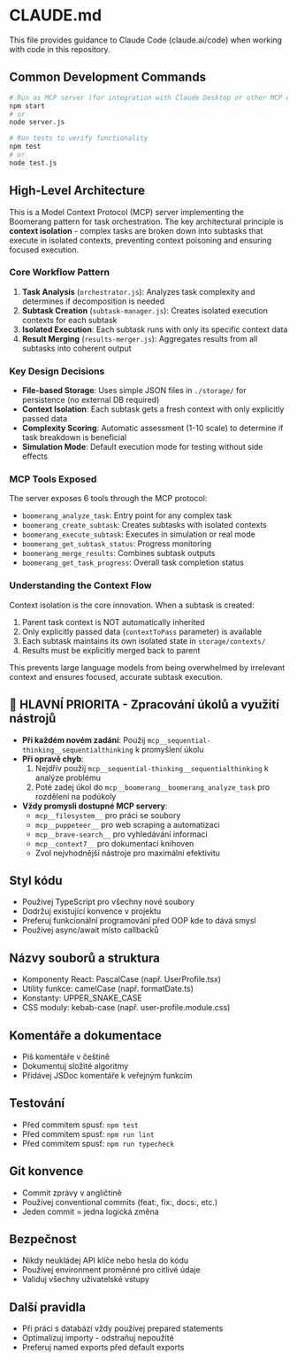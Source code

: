 # CLAUDE.md

This file provides guidance to Claude Code (claude.ai/code) when working with code in this repository.

## Common Development Commands

```bash
# Run as MCP server (for integration with Claude Desktop or other MCP clients)
npm start
# or
node server.js

# Run tests to verify functionality
npm test
# or
node test.js
```

## High-Level Architecture

This is a Model Context Protocol (MCP) server implementing the Boomerang pattern for task orchestration. The key architectural principle is **context isolation** - complex tasks are broken down into subtasks that execute in isolated contexts, preventing context poisoning and ensuring focused execution.

### Core Workflow Pattern

1. **Task Analysis** (`orchestrator.js`): Analyzes task complexity and determines if decomposition is needed
2. **Subtask Creation** (`subtask-manager.js`): Creates isolated execution contexts for each subtask
3. **Isolated Execution**: Each subtask runs with only its specific context data
4. **Result Merging** (`results-merger.js`): Aggregates results from all subtasks into coherent output

### Key Design Decisions

- **File-based Storage**: Uses simple JSON files in `./storage/` for persistence (no external DB required)
- **Context Isolation**: Each subtask gets a fresh context with only explicitly passed data
- **Complexity Scoring**: Automatic assessment (1-10 scale) to determine if task breakdown is beneficial
- **Simulation Mode**: Default execution mode for testing without side effects

### MCP Tools Exposed

The server exposes 6 tools through the MCP protocol:
- `boomerang_analyze_task`: Entry point for any complex task
- `boomerang_create_subtask`: Creates subtasks with isolated contexts
- `boomerang_execute_subtask`: Executes in simulation or real mode
- `boomerang_get_subtask_status`: Progress monitoring
- `boomerang_merge_results`: Combines subtask outputs
- `boomerang_get_task_progress`: Overall task completion status

### Understanding the Context Flow

Context isolation is the core innovation. When a subtask is created:
1. Parent task context is NOT automatically inherited
2. Only explicitly passed data (`contextToPass` parameter) is available
3. Each subtask maintains its own isolated state in `storage/contexts/`
4. Results must be explicitly merged back to parent

This prevents large language models from being overwhelmed by irrelevant context and ensures focused, accurate subtask execution.

## 🔴 HLAVNÍ PRIORITA - Zpracování úkolů a využití nástrojů
- **Při každém novém zadání**: Použij `mcp__sequential-thinking__sequentialthinking` k promyšlení úkolu
- **Při opravě chyb**: 
  1. Nejdřív použij `mcp__sequential-thinking__sequentialthinking` k analýze problému
  2. Poté zadej úkol do `mcp__boomerang__boomerang_analyze_task` pro rozdělení na podúkoly
- **Vždy promysli dostupné MCP servery**:
  - `mcp__filesystem__` pro práci se soubory
  - `mcp__puppeteer__` pro web scraping a automatizaci
  - `mcp__brave-search__` pro vyhledávání informací
  - `mcp__context7__` pro dokumentaci knihoven
  - Zvol nejvhodnější nástroje pro maximální efektivitu

## Styl kódu
- Používej TypeScript pro všechny nové soubory
- Dodržuj existující konvence v projektu
- Preferuj funkcionální programování před OOP kde to dává smysl
- Používej async/await místo callbacků

## Názvy souborů a struktura
- Komponenty React: PascalCase (např. UserProfile.tsx)
- Utility funkce: camelCase (např. formatDate.ts)
- Konstanty: UPPER_SNAKE_CASE
- CSS moduly: kebab-case (např. user-profile.module.css)

## Komentáře a dokumentace
- Piš komentáře v češtině
- Dokumentuj složité algoritmy
- Přidávej JSDoc komentáře k veřejným funkcím

## Testování
- Před commitem spusť: `npm test`
- Před commitem spusť: `npm run lint`
- Před commitem spusť: `npm run typecheck`

## Git konvence
- Commit zprávy v angličtině
- Používej conventional commits (feat:, fix:, docs:, etc.)
- Jeden commit = jedna logická změna

## Bezpečnost
- Nikdy neukládej API klíče nebo hesla do kódu
- Používej environment proměnné pro citlivé údaje
- Validuj všechny uživatelské vstupy

## Další pravidla
- Při práci s databází vždy používej prepared statements
- Optimalizuj importy - odstraňuj nepoužité
- Preferuj named exports před default exports